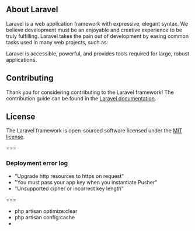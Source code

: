 ## About Laravel

Laravel is a web application framework with expressive, elegant syntax. We believe development must be an enjoyable and creative experience to be truly fulfilling. Laravel takes the pain out of development by easing common tasks used in many web projects, such as:

Laravel is accessible, powerful, and provides tools required for large, robust applications.

## Contributing

Thank you for considering contributing to the Laravel framework! The contribution guide can be found in the [Laravel documentation](https://laravel.com/docs/contributions).

## License

The Laravel framework is open-sourced software licensed under the [MIT license](https://opensource.org/licenses/MIT).

===

### Deployment error log

-   "Upgrade http resources to https on request"
-   "You must pass your app key when you instantiate Pusher"
-   "Unsupported cipher or incorrect key length"

===

-   php artisan optimize:clear
-   php artisan config:cache
-
